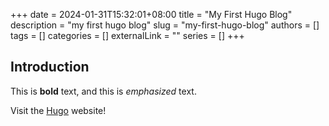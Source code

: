+++
date = 2024-01-31T15:32:01+08:00
title = "My First Hugo Blog"
description = "my first hugo blog"
slug = "my-first-hugo-blog"
authors = []
tags = []
categories = []
externalLink = ""
series = []
+++

## Introduction

This is **bold** text, and this is *emphasized* text.

Visit the [Hugo](https://gohugo.io) website!
